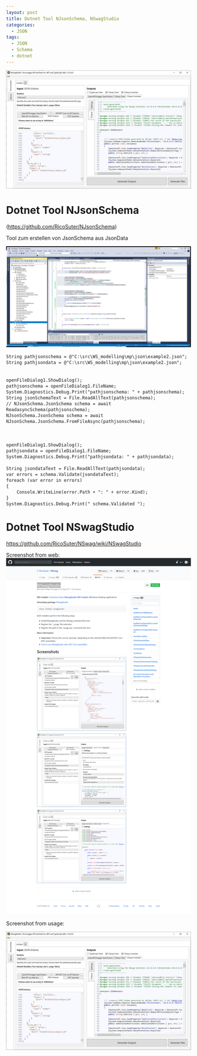 ```yaml
---
layout: post
title: Dotnet Tool NJsonSchema, NSwagStudio
categories:
  - JSON
tags:
  - JSON
  - Schema
  - dotnet
---
```


![screen from usage](../pic/capture_002_17072019_151951.jpg)

# Dotnet Tool NJsonSchema

(https://github.com/RicoSuter/NJsonSchema)

Tool zum erstellen von JsonSchema aus JsonData 

![VS Demo mit References](../pic/capture_001_17072019_145903.jpg)



    String pathjsonschema = @"C:\src\WS_modelling\mp\json\example2.json";
    String pathjsondata = @"C:\src\WS_modelling\mp\json\example2.json";


    openFileDialog1.ShowDialog();
    pathjsonschema = openFileDialog1.FileName;
    System.Diagnostics.Debug.Print("pathjsonschema: " + pathjsonschema);
    String jsonSchemaText = File.ReadAllText(pathjsonschema);
    // NJsonSchema.JsonSchema schema = await ReadasyncSchema(pathjsonschema);
    NJsonSchema.JsonSchema schema = await NJsonSchema.JsonSchema.FromFileAsync(pathjsonschema);



    openFileDialog1.ShowDialog();
    pathjsondata = openFileDialog1.FileName;
    System.Diagnostics.Debug.Print("pathjsondata: " + pathjsondata);

    String jsondataText = File.ReadAllText(pathjsondata);
    var errors = schema.Validate(jsondataText);
    foreach (var error in errors)
    {
        Console.WriteLine(error.Path + ": " + error.Kind);
    }
    System.Diagnostics.Debug.Print(" schema.Validated ");



# Dotnet Tool NSwagStudio 

<https://github.com/RicoSuter/NSwag/wiki/NSwagStudio> 

Screenshot from web:
![screen from web](../pic/Screenshot_2019-07-17RicoSuterNSwag.png)

Screenshot from usage:

![screen from usage](../pic/capture_002_17072019_151951.jpg)
